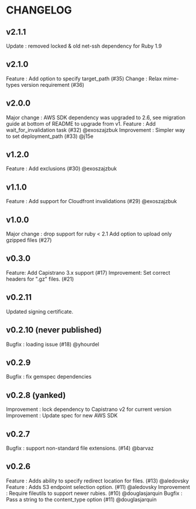# CHANGELOG

## v2.1.1

Update : removed locked & old net-ssh dependency for Ruby 1.9

## v2.1.0

Feature : Add option to specify target_path (#35)
Change : Relax mime-types version requirement (#36)

## v2.0.0

Major change : AWS SDK dependency was upgraded to 2.6, see migration guide at bottom of README to upgrade from v1.
Feature : Add wait_for_invalidation task (#32) @exoszajzbuk
Improvement : Simpler way to set deployment_path (#33) @j15e

## v1.2.0

Feature : Add exclusions (#30) @exoszajzbuk

## v1.1.0

Feature : Add support for Cloudfront invalidations (#29) @exoszajzbuk

## v1.0.0

Major change : drop support for ruby < 2.1 
Add option to upload only gzipped files (#27)

## v0.3.0

Feature:     Add Capistrano 3.x support (#17)
Improvement: Set correct headers for ".gz" files. (#21)

## v0.2.11

Updated signing certificate.

## v0.2.10 (never published)

Bugfix : loading issue (#18) @yhourdel

## v0.2.9

Bugfix : fix gemspec dependencies

## v0.2.8 (yanked)

Improvement : lock dependency to Capistrano v2 for current version
Improvement : Update spec for new AWS SDK

## v0.2.7

Bugfix : support non-standard file extensions. (#14) @barvaz

## v0.2.6

Feature : Adds ability to specify redirect location for files. (#13) @aledovsky
Feature : Adds S3 endpoint selection option. (#11) @aledovsky
Improvement : Require fileutils to support newer rubies. (#10) @douglasjarquin
Bugfix : Pass a string to the content_type option (#11) @douglasjarquin
